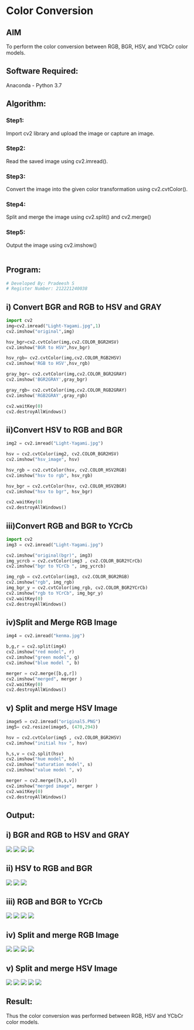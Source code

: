 # Color Conversion

## AIM

To perform the color conversion between RGB, BGR, HSV, and YCbCr color models.

## Software Required:

Anaconda - Python 3.7

## Algorithm:

### Step1:

Import cv2 library and upload the image or capture an image.

### Step2:

Read the saved image using cv2.imread().

### Step3:

Convert the image into the given color transformation using cv2.cvtColor().

### Step4:

Split and merge the image using cv2.split() and cv2.merge()

### Step5:

Output the image using cv2.imshow()
<br>
<br>

## Program:

```python
# Developed By: Pradeesh S
# Register Number: 212221240038
```

## i) Convert BGR and RGB to HSV and GRAY

```python
import cv2
img=cv2.imread("Light-Yagami.jpg",1)
cv2.imshow("original",img)

hsv_bgr=cv2.cvtColor(img,cv2.COLOR_BGR2HSV)
cv2.imshow("BGR to HSV",hsv_bgr)

hsv_rgb= cv2.cvtColor(img,cv2.COLOR_RGB2HSV)
cv2.imshow('RGB to HSV',hsv_rgb)

gray_bgr= cv2.cvtColor(img,cv2.COLOR_BGR2GRAY)
cv2.imshow('BGR2GRAY',gray_bgr)

gray_rgb= cv2.cvtColor(img,cv2.COLOR_RGB2GRAY)
cv2.imshow('RGB2GRAY',gray_rgb)

cv2.waitKey(0)
cv2.destroyAllWindows()
```

## ii)Convert HSV to RGB and BGR

```python
img2 = cv2.imread("Light-Yagami.jpg")

hsv = cv2.cvtColor(img2, cv2.COLOR_BGR2HSV)
cv2.imshow("hsv_image", hsv)

hsv_rgb = cv2.cvtColor(hsv, cv2.COLOR_HSV2RGB)
cv2.imshow("hsv to rgb", hsv_rgb)

hsv_bgr = cv2.cvtColor(hsv, cv2.COLOR_HSV2BGR)
cv2.imshow("hsv to bgr", hsv_bgr)

cv2.waitKey(0)
cv2.destroyAllWindows()
```

## iii)Convert RGB and BGR to YCrCb

```python
import cv2
img3 = cv2.imread("Light-Yagami.jpg")

cv2.imshow("original(bgr)", img3)
img_ycrcb = cv2.cvtColor(img3 , cv2.COLOR_BGR2YCrCb)
cv2.imshow("bgr to YCrCb ", img_ycrcb)

img_rgb = cv2.cvtColor(img3, cv2.COLOR_BGR2RGB)
cv2.imshow("rgb", img_rgb)
img_bgr_y = cv2.cvtColor(img_rgb, cv2.COLOR_BGR2YCrCb)
cv2.imshow("rgb to YCrCb", img_bgr_y)
cv2.waitKey(0)
cv2.destroyAllWindows()
```

## iv)Split and Merge RGB Image

```python
img4 = cv2.imread("kenma.jpg")

b,g,r = cv2.split(img4)
cv2.imshow("red model", r)
cv2.imshow("green model", g)
cv2.imshow("blue model ", b)

merger = cv2.merge([b,g,r])
cv2.imshow("merged", merger )
cv2.waitKey(0)
cv2.destroyAllWindows()
```

## v) Split and merge HSV Image

```python
image5 = cv2.imread("original5.PNG")
img5= cv2.resize(image5, (470,294))

hsv = cv2.cvtColor(img5 , cv2.COLOR_BGR2HSV)
cv2.imshow("initial hsv ", hsv)

h,s,v = cv2.split(hsv)
cv2.imshow("hue model", h)
cv2.imshow("saturation model", s)
cv2.imshow("value model ", v)

merger = cv2.merge([h,s,v])
cv2.imshow("merged image", merger )
cv2.waitKey(0)
cv2.destroyAllWindows()
```

## Output:

## i) BGR and RGB to HSV and GRAY

![](1.png)
![](2.png)
![](3.png)
![](4.png)
<br>

## ii) HSV to RGB and BGR

![](5.png)
![](6.png)
![](7.png)
<br>

## iii) RGB and BGR to YCrCb

![](8.png)
![](9.png)
![](10.png)
![](11.png)
<br>

## iv) Split and merge RGB Image

![](12.png)
![](13.png)
![](14.png)
![](15.png)
<br>

## v) Split and merge HSV Image

![](16.png)
![](17.png)
![](18.png)
![](19.png)
![](20.png)
<br>

## Result:

Thus the color conversion was performed between RGB, HSV and YCbCr color models.
